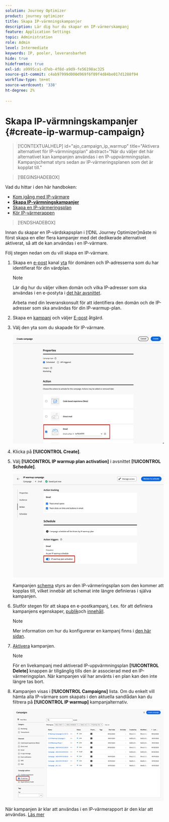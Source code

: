 ```yaml
---
solution: Journey Optimizer
product: journey optimizer
title: Skapa IP-värmningskampanjer
description: Lär dig hur du skapar en IP-värmerskampanj
feature: Application Settings
topic: Administration
role: Admin
level: Intermediate
keywords: IP, pooler, leveransbarhet
hide: true
hidefromtoc: true
exl-id: a9995ca1-d7eb-4f8d-a9d9-fe56198ac325
source-git-commit: c4ab97999d000d969f6f09f4d84be017d1288f94
workflow-type: tm+mt
source-wordcount: '338'
ht-degree: 2%

---
```


# Skapa IP-värmningskampanjer {#create-ip-warmup-campaign}

>[!CONTEXTUALHELP]
>id="ajo_campaign_ip_warmup"
>title="Aktivera alternativet för IP-värmningsplan"
>abstract="När du väljer det här alternativet kan kampanjen användas i en IP-uppvärmningsplan. Kampanjschemat styrs sedan av IP-värmeringsplanen som det är kopplat till."

>[!BEGINSHADEBOX]

Vad du hittar i den här handboken:

* [Kom igång med IP-värmare](ip-warmup-gs.md)
* **[Skapa IP-värmningskampanjer](ip-warmup-campaign.md)**
* [Skapa en IP-värmeringsplan](ip-warmup-plan.md)
* [Kör IP-värmerappen](ip-warmup-execution.md)

>[!ENDSHADEBOX]

Innan du skapar en IP-värdskapsplan i [!DNL Journey Optimizer]måste ni först skapa en eller flera kampanjer med det dedikerade alternativet aktiverat, så att de kan användas i en IP-värmare.

Följ stegen nedan om du vill skapa en IP-värmare.

1. Skapa en [e-post](../email/email-settings.md) kanal [yta](channel-surfaces.md) för domänen och IP-adresserna som du har identifierat för din värdplan.

   >[!NOTE]
   >
   >Lär dig hur du väljer vilken domän och vilka IP-adresser som ska användas i en e-postyta i [det här avsnittet](../email/email-settings.md#subdomains-and-ip-pools).
   >
   >Arbeta med din leveranskonsult för att identifiera den domän och de IP-adresser som ska användas för din IP-warmup-plan.<!--TBC-->

1. Skapa en [kampanj](../campaigns/create-campaign.md) och väljer [E-post](../email/create-email.md#create-email-journey-campaign) åtgärd.

1. Välj den yta som du skapade för IP-värmare.

   ![](assets/ip-warmup-campaign-surface.png)

   <!--You must use the same surface as the one that will be used for the asociated IP warmup plan. [Learn how to create an IP warmup plan](#create-ip-warmup-plan)-->

1. Klicka på **[!UICONTROL Create]**.

1. Välj **[!UICONTROL IP warmup plan activation]** i avsnittet **[!UICONTROL Schedule]**.

   ![](assets/ip-warmup-campaign-plan-activation.png)

   Kampanjen [schema](../campaigns/create-campaign.md#schedule) styrs av den IP-värmeringsplan som den kommer att kopplas till, vilket innebär att schemat inte längre definieras i själva kampanjen.

1. Slutför stegen för att skapa en e-postkampanj, t.ex. för att definiera kampanjens egenskaper, [publik](../audience/about-audiences.md)<!--best practices for IP warmup in terms of audience?-->och [innehåll](../email/get-started-email-design.md#key-steps).

   >[!NOTE]
   >
   >Mer information om hur du konfigurerar en kampanj finns i [den här sidan](../campaigns/get-started-with-campaigns.md).

1. [Aktivera](../campaigns/review-activate-campaign.md) kampanjen.

   >[!NOTE]
   >
   >För en livekampanj med aktiverad IP-uppvärmningsplan **[!UICONTROL Delete]** knappen är tillgänglig tills den är associerad med en IP-värmeringsplan. När kampanjen väl har använts i en plan kan den inte längre tas bort.

1. Kampanjen visas i **[!UICONTROL Campaigns]** lista. Om du enkelt vill hämta alla IP-värmare som skapats i den aktuella sandlådan kan du filtrera på **[!UICONTROL IP warmup]** kampanjalternativ.

   ![](assets/ip-warmup-campaign-filter.png)

När kampanjen är klar att användas i en IP-värmerapport är den klar att användas. [Läs mer](ip-warmup-plan.md)

<!--Any recommendations when defining an audience? i.e do you have to include all your database or a limited number or according to your Excel file?-->
